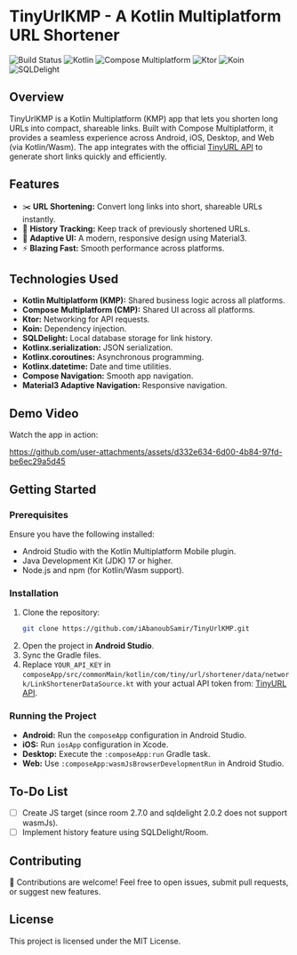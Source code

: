 # TinyUrlKMP - A Kotlin Multiplatform URL Shortener

![Build Status](https://img.shields.io/badge/build-passing-brightgreen) ![Kotlin](https://img.shields.io/badge/Kotlin-2.1.0-blue.svg) ![Compose Multiplatform](https://img.shields.io/badge/Compose%20Multiplatform-1.7.0-blue) ![Ktor](https://img.shields.io/badge/Ktor-Client-orange) ![Koin](https://img.shields.io/badge/Koin-DI-purple) ![SQLDelight](https://img.shields.io/badge/SQLDelight-Database-yellow)

## Overview

TinyUrlKMP is a Kotlin Multiplatform (KMP) app that lets you shorten long URLs into compact,
shareable links. Built with Compose Multiplatform, it provides a seamless experience across Android,
iOS, Desktop, and Web (via Kotlin/Wasm). The app integrates with the
official [TinyURL API](https://tinyurl.com/app/dev) to generate short links quickly and efficiently.

## Features

- ✂️ **URL Shortening:** Convert long links into short, shareable URLs instantly.
- 📜 **History Tracking:** Keep track of previously shortened URLs.
- 🎨 **Adaptive UI:** A modern, responsive design using Material3.
- ⚡ **Blazing Fast:** Smooth performance across platforms.

## Technologies Used

- **Kotlin Multiplatform (KMP):** Shared business logic across all platforms.
- **Compose Multiplatform (CMP):** Shared UI across all platforms.
- **Ktor:** Networking for API requests.
- **Koin:** Dependency injection.
- **SQLDelight:** Local database storage for link history.
- **Kotlinx.serialization:** JSON serialization.
- **Kotlinx.coroutines:** Asynchronous programming.
- **Kotlinx.datetime:** Date and time utilities.
- **Compose Navigation:** Smooth app navigation.
- **Material3 Adaptive Navigation:** Responsive navigation.

## Demo Video

Watch the app in action:

https://github.com/user-attachments/assets/d332e634-6d00-4b84-97fd-be6ec29a5d45

## Getting Started

### Prerequisites

Ensure you have the following installed:

- Android Studio with the Kotlin Multiplatform Mobile plugin.
- Java Development Kit (JDK) 17 or higher.
- Node.js and npm (for Kotlin/Wasm support).

### Installation

1. Clone the repository:
   ```sh
   git clone https://github.com/iAbanoubSamir/TinyUrlKMP.git
   ```
2. Open the project in **Android Studio**.
3. Sync the Gradle files.
4. Replace `YOUR_API_KEY` in
   `composeApp/src/commonMain/kotlin/com/tiny/url/shortener/data/network/LinkShortenerDataSource.kt`
   with your actual API token from: [TinyURL API](https://tinyurl.com/app/settings/api).

### Running the Project

- **Android:** Run the `composeApp` configuration in Android Studio.
- **iOS:** Run `iosApp` configuration in Xcode.
- **Desktop:** Execute the `:composeApp:run` Gradle task.
- **Web:** Use `:composeApp:wasmJsBrowserDevelopmentRun` in Android Studio.

## To-Do List

- [ ] Create JS target (since room 2.7.0 and sqldelight 2.0.2 does not support wasmJs).
- [ ] Implement history feature using SQLDelight/Room.

## Contributing

🚀 Contributions are welcome! Feel free to open issues, submit pull requests, or suggest new
features.

## License

This project is licensed under the MIT License.
